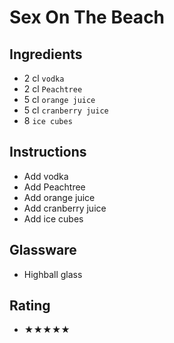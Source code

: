 # Sex On The Beach

## Ingredients
- 2 cl `vodka`
- 2 cl `Peachtree`
- 5 cl `orange juice`
- 5 cl `cranberry juice`
- 8 `ice cubes`

## Instructions
- Add vodka
- Add Peachtree
- Add orange juice
- Add cranberry juice
- Add ice cubes

## Glassware
- Highball glass

## Rating
- ★★★★★
